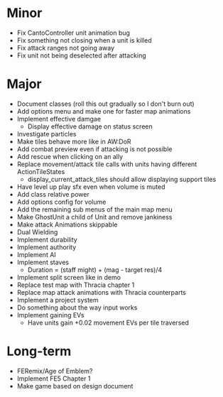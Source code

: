 # Minor
* Fix CantoController unit animation bug
* Fix something not closing when a unit is killed
* Fix attack ranges not going away
* Fix unit not being deselected after attacking

# Major
* Document classes (roll this out gradually so I don't burn out)
* Add options menu and make one for faster map animations
* Implement effective damgae
	* Display effective damage on status screen
* Investigate particles
* Make tiles behave more like in AW:DoR
* Add combat preview even if attacking is not possible
* Add rescue when clicking on an ally
* Replace movement/attack tile calls with units having different ActionTileStates
	* display_current_attack_tiles should allow displaying support tiles
* Have level up play sfx even when volume is muted
* Add class relative power
* Add options config for volume
* Add the remaining sub menus of the main map menu
* Make GhostUnit a child of Unit and remove jankiness
* Make attack Animations skippable
* Dual Wielding
* Implement durability
* Implement authority
* Implement AI
* Implement staves
	* Duration = (staff might) + (mag - target res)/4
* Implement split screen like in demo
* Replace test map with Thracia chapter 1
* Replace map attack animations with Thracia counterparts
* Implement a project system
* Do something about the way input works
* Implement gaining EVs
	* Have units gain +0.02 movement EVs per tile traversed

# Long-term
* FERemix/Age of Emblem?
* Implement FE5 Chapter 1
* Make game based on design document
